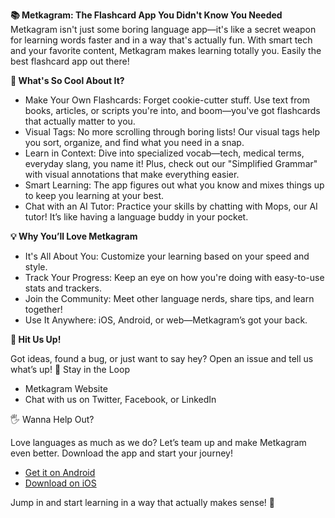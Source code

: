 **📚 Metkagram: The Flashcard App You Didn't Know You Needed**
Metkagram isn't just some boring language app—it's like a secret weapon for learning words faster and in a way that's actually fun. With smart tech and your favorite content, Metkagram makes learning totally you. Easily the best flashcard app out there!

**🌟 What's So Cool About It?**
- Make Your Own Flashcards: Forget cookie-cutter stuff. Use text from books, articles, or scripts you're into, and boom—you've got flashcards that actually matter to you.
- Visual Tags: No more scrolling through boring lists! Our visual tags help you sort, organize, and find what you need in a snap.
- Learn in Context: Dive into specialized vocab—tech, medical terms, everyday slang, you name it! Plus, check out our "Simplified Grammar" with visual annotations that make everything easier.
- Smart Learning: The app figures out what you know and mixes things up to keep you learning at your best.
- Chat with an AI Tutor: Practice your skills by chatting with Mops, our AI tutor! It’s like having a language buddy in your pocket.

**💡 Why You’ll Love Metkagram**
- It's All About You: Customize your learning based on your speed and style.
- Track Your Progress: Keep an eye on how you're doing with easy-to-use stats and trackers.
- Join the Community: Meet other language nerds, share tips, and learn together!
- Use It Anywhere: iOS, Android, or web—Metkagram’s got your back.

**📢 Hit Us Up!**

Got ideas, found a bug, or just want to say hey? Open an issue and tell us what’s up!
🔗 Stay in the Loop

- Metkagram Website
- Chat with us on Twitter, Facebook, or LinkedIn

🖐 Wanna Help Out?

Love languages as much as we do? Let’s team up and make Metkagram even better. Download the app and start your journey!
- [Get it on Android](https://play.google.com/store/apps/details?id=app.metkagram.android)  
- [Download on iOS](https://apps.apple.com/us/app/grammar-flashcards-metkagram/id6502211918)


Jump in and start learning in a way that actually makes sense! 🚀
